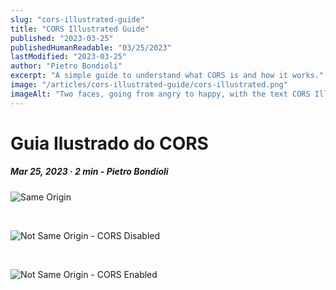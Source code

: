 ```yaml
---
slug: "cors-illustrated-guide"
title: "CORS Illustrated Guide"
published: "2023-03-25"
publishedHumanReadable: "03/25/2023"
lastModified: "2023-03-25"
author: "Pietro Bondioli"
excerpt: "A simple guide to understand what CORS is and how it works."
image: "/articles/cors-illustrated-guide/cors-illustrated.png"
imageAlt: "Two faces, going from angry to happy, with the text CORS Illustrated Guide"
---
```


# Guia Ilustrado do CORS

##### Mar 25, 2023 · 2 min - Pietro Bondioli

![Same Origin](/articles/cors-illustrated-guide/same-origin-en.png)

<br/>

![Not Same Origin - CORS Disabled](/articles/cors-illustrated-guide/not-same-origin-cors-disabled-en.png)

<br/>

![Not Same Origin - CORS Enabled](/articles/cors-illustrated-guide/not-same-origin-cors-enabled-en.png)
